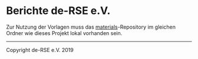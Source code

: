 # Berichte de-RSE e.V.

Zur Nutzung der Vorlagen muss das [materials]()-Repository im gleichen Ordner wie dieses Projekt lokal vorhanden sein.

------

Copyright de-RSE e.V. 2019
